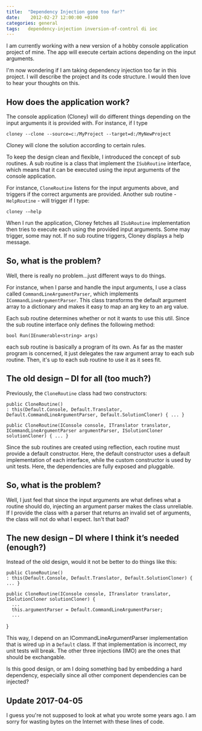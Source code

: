 ```yaml
---
title:  "Dependency Injection gone too far?"
date:    2012-02-27 12:00:00 +0100
categories: general
tags: 	dependency-injection inversion-of-control di ioc
---
```



I am currently working with a new version of a hobby console application project
of mine. The app will execute certain actions depending on the input arguments.

I'm now wondering if I am taking dependency injection too far in this project. I
will describe the project and its code structure. I would then love to hear your
thoughts on this.


## How does the application work?

The console application (Cloney) will do different things depending on the input
arguments it is provided with. For instance, if I type

	cloney --clone --source=c:/MyProject --target=d:/MyNewProject

Cloney will clone the solution according to certain rules.

To keep the design clean and flexible, I introduced the concept of sub routines.
A sub routine is a class that implement the `ISubRoutine` interface, which means
that it can be executed using the input arguments of the console application.

For instance, `CloneRoutine` listens for the input arguments above, and triggers
if the correct arguments are provided. Another sub routine - `HelpRoutine` - will
trigger if I type:

	cloney -–help

When I run the application, Cloney fetches all `ISubRoutine` implementation then
tries to execute each using the provided input arguments. Some may trigger, some
may not. If no sub routine triggers, Cloney displays a help message.


## So, what is the problem?

Well, there is really no problem…just different ways to do things.

For instance, when I parse and handle the input arguments, I use a class called
`CommandLineArgumentParser`, which implements `ICommandLineArgumentParser`. This
class transforms the default argument array to a dictionary and makes it easy to
map an arg key to an arg value.

Each sub routine determines whether or not it wants to use this util. Since the
sub routine interface only defines the following method:

	bool Run(IEnumerable<string> args)

each sub routine is basically a program of its own. As far as the master program
is concerned, it just delegates the raw argument array to each sub routine. Then,
it's up to each sub routine to use it as it sees fit.


## The old design – DI for all (too much?)

Previously, the `CloneRoutine` class had two constructors:

	public CloneRoutine()
	: this(Default.Console, Default.Translator, Default.CommandLineArgumentParser, Default.SolutionCloner) { ... } 

	public CloneRoutine(IConsole console, ITranslator translator, ICommandLineArgumentParser argumentParser, ISolutionCloner solutionCloner) { ... }

Since the sub routines are created using reflection, each routine must provide a
default constructor. Here, the default constructor uses a default implementation
of each interface, while the custom constructor is used by unit tests. Here, the
dependencies are fully exposed and pluggable.


## So, what is the problem?

Well, I just feel that since the input arguments are what defines what a routine
should do, injecting an argument parser makes the class unreliable. If I provide
the class with a parser that returns an invalid set of arguments, the class will
not do what I expect. Isn't that bad?


## The new design – DI where I think it’s needed (enough?)

Instead of the old design, would it not be better to do things like this:

	public CloneRoutine()
	: this(Default.Console, Default.Translator, Default.SolutionCloner) { ... }

	public CloneRoutine(IConsole console, ITranslator translator, ISolutionCloner solutionCloner) {
      ...
      this.argumentParser = Default.CommandLineArgumentParser;
      ...
   }

This way, I depend on an ICommandLineArgumentParser implementation that is wired
up in a `Default` class. If that implementation is incorrect, my unit tests will
break. The other three injections (IMO) are the ones that should be exchangable.

Is this good design, or am I doing something bad by embedding a hard dependency,
especially since all other component dependencies can be injected?


## Update 2017-04-05

I guess you're not supposed to look at what you wrote some years ago. I am sorry
for wasting bytes on the Internet with these lines of code.





